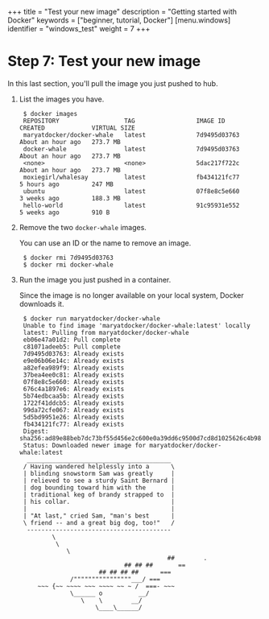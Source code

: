 +++
title = "Test your new image"
description = "Getting started with Docker"
keywords = ["beginner, tutorial, Docker"]
[menu.windows]
identifier = "windows_test"
weight = 7
+++

# Step 7: Test your new image

In this last section, you'll pull the image you just pushed to hub.

1. List the images you have.

		$ docker images
		REPOSITORY                  TAG                 IMAGE ID            CREATED             VIRTUAL SIZE
		maryatdocker/docker-whale   latest              7d9495d03763        About an hour ago   273.7 MB
		docker-whale                latest              7d9495d03763        About an hour ago   273.7 MB
		<none>                      <none>              5dac217f722c        About an hour ago   273.7 MB
		moxiegirl/whalesay          latest              fb434121fc77        5 hours ago         247 MB
		ubuntu                      latest              07f8e8c5e660        3 weeks ago         188.3 MB
		hello-world                 latest              91c95931e552        5 weeks ago         910 B
		
2. Remove the two `docker-whale` images.

	You can use an ID or the name to remove an image.

		$ docker rmi 7d9495d03763
		$ docker rmi docker-whale

3. Run the image you just pushed in a container.

	Since the image is no longer available on your local system, Docker downloads it.

		$ docker run maryatdocker/docker-whale
		Unable to find image 'maryatdocker/docker-whale:latest' locally
		latest: Pulling from maryatdocker/docker-whale
		eb06e47a01d2: Pull complete 
		c81071adeeb5: Pull complete 
		7d9495d03763: Already exists 
		e9e06b06e14c: Already exists 
		a82efea989f9: Already exists 
		37bea4ee0c81: Already exists 
		07f8e8c5e660: Already exists 
		676c4a1897e6: Already exists 
		5b74edbcaa5b: Already exists 
		1722f41ddcb5: Already exists 
		99da72cfe067: Already exists 
		5d5bd9951e26: Already exists 
		fb434121fc77: Already exists 
		Digest: sha256:ad89e88beb7dc73bf55d456e2c600e0a39dd6c9500d7cd8d1025626c4b985011
		Status: Downloaded newer image for maryatdocker/docker-whale:latest
		 ________________________________________ 
		/ Having wandered helplessly into a      \
		| blinding snowstorm Sam was greatly     |
		| relieved to see a sturdy Saint Bernard |
		| dog bounding toward him with the       |
		| traditional keg of brandy strapped to  |
		| his collar.                            |
		|                                        |
		| "At last," cried Sam, "man's best      |
		\ friend -- and a great big dog, too!"   /
		 ---------------------------------------- 
				\
				 \
					\     
												##        .            
									## ## ##       ==            
							 ## ## ## ##      ===            
					 /""""""""""""""""___/ ===        
			~~~ {~~ ~~~~ ~~~ ~~~~ ~~ ~ /  ===- ~~~   
					 \______ o          __/            
						\    \        __/             
							\____\______/   

